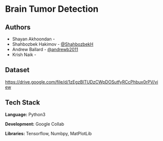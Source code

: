 
# Brain Tumor Detection




## Authors

- Shayan Akhoondan - []()
- Shahbozbek Hakimov - [@ShahbozbekH](https://www.github.com/ShahbozbekH)
- Andrew Ballard - [@andrewb2011](https://www.github.com/andrewb2011)
- Krish Naik - []()



## Dataset

https://drive.google.com/file/d/1zEgzBlTUDzCWpDOSutfyRCcPhbux0rPV/view
## Tech Stack

**Language:** Python3

**Development:** Google Collab

**Libraries:** Tensorflow, Numbpy, MatPlotLib

